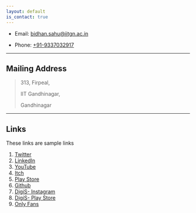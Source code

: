 ```yaml
---
layout: default
is_contact: true
---
```


* Email: [bidhan.sahu@iitgn.ac.in](mailto:bidhan.sahu@iitgn.ac.in)

* Phone: [+91-9337032917](tel:+91-9337032917)

---

## Mailing Address

> 313, Firpeal,
>
> IIT Gandhinagar, 
>
> Gandhinagar
> 
---

## Links

These links are sample links

1. [Twitter](https://twitter.com/AniketRajnish)
2. [LinkedIn](https://www.linkedin.com/in/makrawtf/)
4. [YouTube](https://www.youtube.com/c/makra2077/featured)
5. [Itch](https://makra.itch.io/)
6. [Play Store](https://play.google.com/store/apps/dev?id=7545721879938982945)
7. [Github](https://github.com/aniketrajnish)
8. [DigiS- Instagram](https://www.instagram.com/digis_iitgn/)
9. [DigiS- Play Store](https://play.google.com/store/apps/developer?id=DigiS+IIT+Gandhinagar)
10. [Only Fans](https://www.youtube.com/watch?v=dQw4w9WgXcQ)



